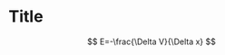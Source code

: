 # Title


$$
E=-\frac{\Delta V}{\Delta x}
$$
<!--stackedit_data:
eyJoaXN0b3J5IjpbODA2NTUyODI4XX0=
-->